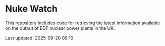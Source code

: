 # Nuke Watch

This repository includes code for retrieving the latest information available on the output of EDF nuclear power plants in the UK.

Last updated: 2025-09-20 09:10
